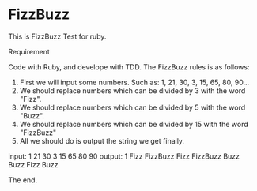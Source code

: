 FizzBuzz
========

This is FizzBuzz Test for ruby.

Requirement

Code with Ruby, and develope with TDD. The FizzBuzz rules is as follows:

1. First we will input some numbers. Such as: 1, 21, 30, 3, 15, 65, 80, 90...
2. We should replace numbers which can be divided by 3 with the word "Fizz".
3. We should replace numbers which can be divided by 5 with the word "Buzz".
4. We should replace numbers which can be divided by 15 with the word "FizzBuzz"
5. All we should do is output the string we get finally.

input: 1 21 30 3 15 65 80 90
output: 1 Fizz FizzBuzz Fizz FizzBuzz Buzz Buzz Fizz Buzz

The end.
